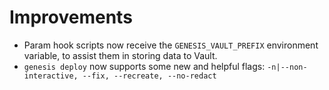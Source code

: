 # Improvements

- Param hook scripts now receive the `GENESIS_VAULT_PREFIX` environment variable,
  to assist them in storing data to Vault.
- `genesis deploy` now supports some new and helpful flags: `-n|--non-interactive, --fix, --recreate, --no-redact`
